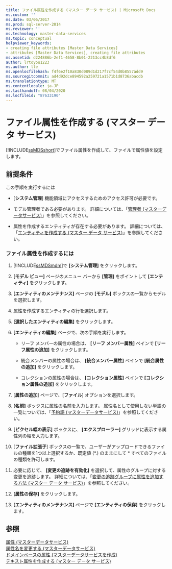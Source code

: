 ```yaml
---
title: ファイル属性を作成する (マスター データ サービス) | Microsoft Docs
ms.custom: ''
ms.date: 03/06/2017
ms.prod: sql-server-2014
ms.reviewer: ''
ms.technology: master-data-services
ms.topic: conceptual
helpviewer_keywords:
- creating file attributes [Master Data Services]
- attributes [Master Data Services], creating file attributes
ms.assetid: d224886b-2ef1-4658-8b01-2213cc4b8df6
author: lrtoyou1223
ms.author: lle
ms.openlocfilehash: f4f6e2f10a830d089d1d217f7cf54d0b8557add9
ms.sourcegitcommit: ad4d92dce894592a259721a1571b1d8736abacdb
ms.translationtype: MT
ms.contentlocale: ja-JP
ms.lasthandoff: 08/04/2020
ms.locfileid: "87633190"
---
```

# <a name="create-a-file-attribute-master-data-services"></a>ファイル属性を作成する (マスター データ サービス)
  [!INCLUDE[ssMDSshort](../includes/ssmdsshort-md.md)]でファイル属性を作成して、ファイルで属性値を設定します。  
  
## <a name="prerequisites"></a>前提条件  
 この手順を実行するには  
  
-   [**システム管理**] 機能領域にアクセスするためのアクセス許可が必要です。  
  
-   モデル管理者である必要があります。 詳細については、「[管理者 &#40;マスターデータサービス&#41;](administrators-master-data-services.md)」を参照してください。  
  
-   属性を作成するエンティティが存在する必要があります。 詳細については、「[エンティティを作成する (マスター データ サービス)](../../2014/master-data-services/create-an-entity-master-data-services.md)」を参照してください。  
  
### <a name="to-create-a-file-attribute"></a>ファイル属性を作成するには  
  
1.  [!INCLUDE[ssMDSmdm](../includes/ssmdsmdm-md.md)]で **[システム管理]** をクリックします。  
  
2.  **[モデル ビュー]** ページのメニュー バーから **[管理]** をポイントして **[エンティティ]** をクリックします。  
  
3.  **[エンティティのメンテナンス]** ページの **[モデル]** ボックスの一覧からモデルを選択します。  
  
4.  属性を作成するエンティティの行を選択します。  
  
5.  **[選択したエンティティの編集]** をクリックします。  
  
6.  **[エンティティの編集]** ページで、次の手順を実行します。  
  
    -   リーフ メンバーの属性の場合は、 **[リーフ メンバー属性]** ペインで **[リーフ属性の追加]** をクリックします。  
  
    -   統合メンバーの属性の場合は、 **[統合メンバー属性]** ペインで **[統合属性の追加]** をクリックします。  
  
    -   コレクションの属性の場合は、 **[コレクション属性]** ペインで **[コレクション属性の追加]** をクリックします。  
  
7.  [**属性の追加**] ページで、[**ファイル**] オプションを選択します。  
  
8.  **[名前]** ボックスに属性の名前を入力します。 属性名として使用しない単語の一覧については、「[予約語 &#40;マスターデータサービス&#41;](../../2014/master-data-services/reserved-words-master-data-services.md)」を参照してください。  
  
9. **[ピクセル幅の表示]** ボックスに、 **[エクスプローラー]** グリッドに表示する属性列の幅を入力します。  
  
10. [**ファイル拡張子**] ボックスの一覧で、ユーザーがアップロードできるファイルの種類を1つ以上選択するか、既定値 (*.) のままにして \* すべてのファイルの種類を許可します。  
  
11. 必要に応じて、 **[変更の追跡を有効化]** を選択して、属性のグループに対する変更を追跡します。 詳細については、「[変更の追跡グループに属性を追加する方法 (マスター データ サービス)](../../2014/master-data-services/add-attributes-to-a-change-tracking-group-master-data-services.md)」を参照してください。  
  
12. **[属性の保存]** をクリックします。  
  
13. **[エンティティのメンテナンス]** ページで **[エンティティの保存]** をクリックします。  
  
## <a name="see-also"></a>参照  
 [属性 &#40;マスターデータサービス&#41;](../../2014/master-data-services/attributes-master-data-services.md)   
 [属性名を変更する &#40;マスターデータサービス&#41;](change-an-attribute-name-and-data-type-master-data-services.md)   
 [ドメインベースの属性 &#40;マスターデータサービスを作成&#41;](../../2014/master-data-services/create-a-domain-based-attribute-master-data-services.md)   
 [テキスト属性を作成する (マスター データ サービス)](../../2014/master-data-services/create-a-text-attribute-master-data-services.md)  
  
  

